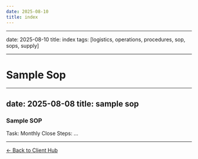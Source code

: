 ```yaml
---
date: 2025-08-10
title: index
---
```

---
date: 2025-08-10
title: index
tags: [logistics, operations, procedures, sop, sops, supply]

---
# Sample Sop

---
date: 2025-08-08
title: sample sop
---
### Sample SOP
Task: Monthly Close
Steps: ...

---
[← Back to Client Hub](https://www.builtbyrays.com/Client-Vault/portal)
